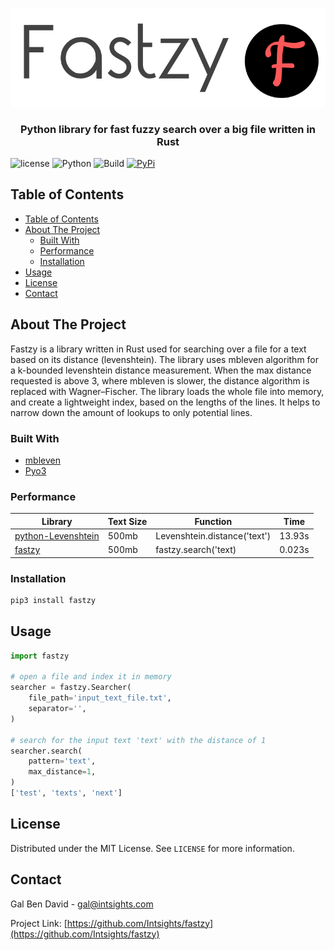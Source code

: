 <p align="center">
    <a href="https://github.com/Intsights/fastzy">
        <img src="https://raw.githubusercontent.com/Intsights/fastzy/master/images/logo.png" alt="Logo">
    </a>
    <h3 align="center">
        Python library for fast fuzzy search over a big file written in Rust
    </h3>
</p>

![license](https://img.shields.io/badge/MIT-License-blue)
![Python](https://img.shields.io/badge/Python-3.6%20%7C%203.7%20%7C%203.8%20%7C%20pypy3-blue)
![Build](https://github.com/Intsights/fastzy/workflows/Build/badge.svg)
[![PyPi](https://img.shields.io/pypi/v/fastzy.svg)](https://pypi.org/project/fastzy/)

## Table of Contents

- [Table of Contents](#table-of-contents)
- [About The Project](#about-the-project)
  - [Built With](#built-with)
  - [Performance](#performance)
  - [Installation](#installation)
- [Usage](#usage)
- [License](#license)
- [Contact](#contact)


## About The Project

Fastzy is a library written in Rust used for searching over a file for a text based on its distance (levenshtein). The library uses mbleven algorithm for a k-bounded levenshtein distance measurement. When the max distance requested is above 3, where mbleven is slower, the distance algorithm is replaced with Wagner–Fischer. The library loads the whole file into memory, and create a lightweight index, based on the lengths of the lines. It helps to narrow down the amount of lookups to only potential lines.


### Built With

* [mbleven](https://github.com/fujimotos/mbleven)
* [Pyo3](https://github.com/PyO3/pyo3)


### Performance

| Library  | Text Size | Function | Time |
| ------------- | ------------- | ------------- | ------------- |
| [python-Levenshtein](https://github.com/ztane/python-Levenshtein) | 500mb | Levenshtein.distance('text') | 13.93s |
| [fastzy](https://github.com/Intsights/fastzy) | 500mb | fastzy.search('text) | 0.023s |


### Installation

```sh
pip3 install fastzy
```


## Usage

```python
import fastzy

# open a file and index it in memory
searcher = fastzy.Searcher(
    file_path='input_text_file.txt',
    separator='',
)

# search for the input text 'text' with the distance of 1
searcher.search(
    pattern='text',
    max_distance=1,
)
['test', 'texts', 'next']
```


## License

Distributed under the MIT License. See `LICENSE` for more information.


## Contact

Gal Ben David - gal@intsights.com

Project Link: [https://github.com/Intsights/fastzy](https://github.com/Intsights/fastzy)
